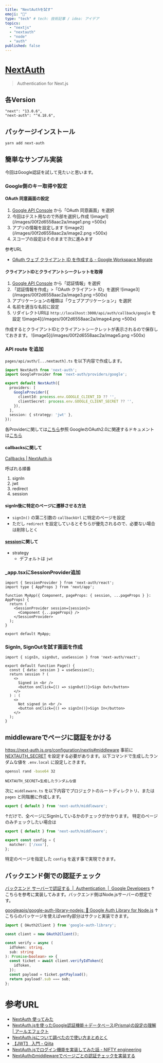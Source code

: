 ```yaml
---
title: "NextAuthを試す"
emoji: "🔐"
type: "tech" # tech: 技術記事 / idea: アイデア
topics:
  - "nextjs"
  - "nextauth"
  - "node"
  - "auth"
published: false
---
```


# [NextAuth](https://next-auth.js.org/)

> Authentication for Next.js

## 各Version

```text
"next": "13.0.6",
"next-auth": "^4.18.6",
```

## パッケージインストール

```sh
yarn add next-auth
```

## 簡単なサンプル実装

今回はGoogle認証を試して見たいと思います。

### Google側のキー取得や設定

#### OAuth 同意画面の設定

1. [Google API Console](https://console.developers.google.com/) から「OAuth 同意画面」を選択
2. 今回はテスト用なので外部を選択し作成
    ![image1](/images/00f2d6558aac2a/image1.png =500x)
3. アプリの情報を設定します
    ![image2](/images/00f2d6558aac2a/image2.png =500x)
4. スコープの設定はそのままで次に進みます

参考URL

- [OAuth ウェブ クライアント ID を作成する - Google Workspace Migrate](https://support.google.com/workspacemigrate/answer/9222992?hl=ja)

#### クライアントIDとクライアントシークレットを取得

1. [Google API Console](https://console.developers.google.com/) から「認証情報」を選択
2. 「認証情報を作成」>「OAuth クライアント ID」を選択
    ![image3](/images/00f2d6558aac2a/image3.png =500x)
3. アプリケーションの種類は「ウェブアプリケーション」を選択
4. 名前を適当な名前に設定
5. リダイレクトURIは `http://localhost:3000/api/auth/callback/google` を設定
    ![image4](/images/00f2d6558aac2a/image4.png =500x)

作成するとクライアントIDとクライアントシークレットが表示されるので保存しておきます。
![image5](/images/00f2d6558aac2a/image5.png =500x)

### API route を追加

`pages/api/auth/[...nextauth].ts` を以下内容で作成します。

```ts
import NextAuth from 'next-auth';
import GoogleProvider from 'next-auth/providers/google';

export default NextAuth({
  providers: [
    GoogleProvider({
      clientId: process.env.GOOGLE_CLIENT_ID ?? '',
      clientSecret: process.env.GOOGLE_CLIENT_SECRET ?? '',
    }),
  ],
  session: { strategy: 'jwt' },
});
```

各Providerに関しては[こちら](https://next-auth.js.org/providers)参照
GoogleのOAuth2.0に関連するドキュメントは[こちら](https://developers.google.com/identity/protocols/oauth2)

#### callbacksに関して

[Callbacks | NextAuth.js](https://next-auth.js.org/configuration/callbacks)

呼ばれる順番

1. signIn
2. jwt
3. redirect
4. session

#### signIn後に特定のページに遷移させる方法

- `signIn()` の第二引数の `callbackUrl` に特定のページを設定
- ただし `redirect` を設定しているとそちらが優先されるので、必要ない場合は削除しとく

#### [session](https://next-auth.js.org/configuration/options#session)に関して

- strategy
  - デフォルトは `jwt`

### _app.tsxにSessionProvider追加

```tsx
import { SessionProvider } from 'next-auth/react';
import type { AppProps } from 'next/app';

function MyApp({ Component, pageProps: { session, ...pageProps } }: AppProps) {
  return (
    <SessionProvider session={session}>
      <Component {...pageProps} />
    </SessionProvider>
  );
}

export default MyApp;
```

### SignIn, SignOutを試す画面を作成

```tsx
import { signIn, signOut, useSession } from 'next-auth/react';

export default function Page() {
  const { data: session } = useSession();
  return session ? (
    <>
      Signed in <br />
      <button onClick={() => signOut()}>Sign Out</button>
    </>
  ) : (
    <>
      Not signed in <br />
      <button onClick={() => signIn()}>Sign In</button>
    </>
  );
}
```

## middlewareでページに認証をかける

https://next-auth.js.org/configuration/nextjs#middleware
事前に [NEXTAUTH_SECRET](https://next-auth.js.org/configuration/options#nextauth_secret) を設定する必要があります。以下コマンドで生成したランダムな値を `.env.local` に設定しときます。

```sh
openssl rand -base64 32
```

```text:.env.local
NEXTAUTH_SECRET=生成したランダムな値
```

次に `middleware.ts` を以下内容でプロジェクトのルートディレクトリ、または `pages` と同階層に作成します。

```ts
export { default } from 'next-auth/middleware';
```

↑だけで、全ページにSignInしているかのチェックがかかります。
特定のページのみチェックしたい場合は

```ts
export { default } from 'next-auth/middleware';

export const config = {
  matcher: ['/xxx'],
};
```

特定のページを指定した `config` を返す事で実現できます。

## バックエンド側での認証チェック

[バックエンド サーバーで認証する  |  Authentication  |  Google Developers](https://developers.google.com/identity/sign-in/web/backend-auth)
↑こちらを参考に実装してみます。バックエンド側はNode.jsサーバーの想定です。

[googleapis/google-auth-library-nodejs: 🔑 Google Auth Library for Node.js](https://github.com/googleapis/google-auth-library-nodejs)
↑こちらのパッケージを使えばverify部分はサクッと実装できます。

```ts
import { OAuth2Client } from 'google-auth-library';

const client = new OAuth2Client();

const verify = async (
  idToken: string,
  sub: string
): Promise<boolean> => {
  const ticket = await client.verifyIdToken({
    idToken,
  });
  const payload = ticket.getPayload();
  return payload?.sub === sub;
};
```

# 参考URL

- [NextAuth 使ってみた](https://zenn.dev/happy663/articles/30dc517646653c)
- [NextAuth.jsを使ったGoogle認証機能＋データベース(Prisma)の設定の理解 | アールエフェクト](https://reffect.co.jp/react/next-auth)
- [NextAuth.jsについて調べたので使い方まとめとく](https://zenn.dev/nrikiji/articles/d37393da5ae9bc#%E3%81%9D%E3%81%AE%E4%BB%96)
- [【JWT】 入門 - Qiita](https://qiita.com/knaot0/items/8427918564400968bd2b)
- [NextAuth.jsでログイン機能を実装してみた話 - NIFTY engineering](https://engineering.nifty.co.jp/blog/9817)
- [NextAuthのmiddlewareでページごとの認証チェックを実装する](https://zenn.dev/sakazuki_xyz/articles/2cabad91bb8acb)

